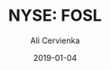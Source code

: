 ---
type: "report"
paper: "FOSL_Ali_Cervienka.pdf"
author: "Ali Cervienka"
company: "Fossil Group Inc."
date: "2019-01-04"
summary: "Fossil Group Inc. (“Fossil”) is a global design, marketing, and distribution company that offers men’s and women’s watches and jewelry, handbags and leather goods, and sunglasses; operating primarily in the Americas, Europe, and Asia. Fossil has also developed, acquired, or licensed many recognized brand names.   "
title: "NYSE: FOSL"
---